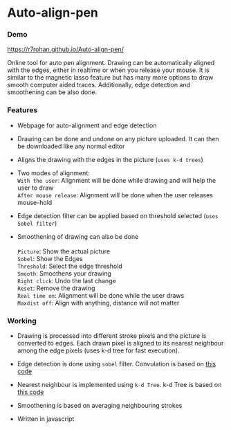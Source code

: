 # Auto-align-pen


### Demo
https://r7rohan.github.io/Auto-align-pen/

Online tool for auto pen alignment. Drawing can be automatically aligned with the edges, either in realtime or when you release your mouse. It is similar to the magnetic lasso feature but has many more options to draw smooth computer aided traces. Additionally, edge detection and smoothening can be also done.

### Features
- Webpage for auto-alignment and edge detection

- Drawing can be done and undone on any picture uploaded. It can then be downloaded like any normal editor

- Aligns the drawing with the edges in the picture (`uses k-d trees`)

- Two modes of alignment: <br>
`With the user`: Alignment will be done while drawing and will help the user to draw <br>
`After mouse release`: Alignment will be done when the user releases mouse-hold 

- Edge detection filter can be applied based on threshold selected (`uses Sobel filter`)

- Smoothening of drawing can also be done
<br><br>
`Picture`: Show the actual picture <br>
`Sobel`: Show the Edges <br>
`Threshold`: Select the edge threshold <br>
`Smooth`: Smoothens your drawing <br>
`Right click`: Undo the last change <br>
`Reset`: Remove the drawing <br>
`Real time on`: Alignment will be done while the user draws <br>
`Maxdist off`: Align with anything, distance will not matter <br>


### Working
- Drawing is processed into different stroke pixels and the picture is converted to edges. Each drawn pixel is aligned to its nearest neighbour among the edge pixels (uses k-d tree for fast execution). 

- Edge detection is done using `sobel` filter. Convulation is based on [this code](https://github.com/piratefsh/image-processing)

- Nearest neighbour is implemented using `k-d Tree`. k-d Tree is based on [this code](https://github.com/ubilabs/kd-tree-javascript)

- Smoothening is based on averaging neighbouring strokes

- Written in javascript
